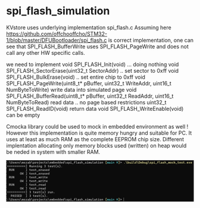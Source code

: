 # spi_flash_simulation

KVstore uses underlying implementation spi_flash.c
Assuming here https://github.com/offchooffcho/STM32-1/blob/master/DFUBootloader/spi_flash.c
is correct implementation, one can see that SPI_FLASH_BufferWrite
uses SPI_FLASH_PageWrite and does not call any other HW specific calls.

we need to implement
void SPI_FLASH_Init(void)  ... doing nothing
void SPI_FLASH_SectorErase(uint32_t SectorAddr)  .. set sector to 0xff
void SPI_FLASH_BulkErase(void) .. set entire chip to 0xff
void SPI_FLASH_PageWrite(uint8_t* pBuffer, uint32_t WriteAddr, uint16_t NumByteToWrite)  write data into simulated page
void SPI_FLASH_BufferRead(uint8_t* pBuffer, uint32_t ReadAddr, uint16_t NumByteToRead)  read data .. no page based restrictions
uint32_t SPI_FLASH_ReadID(void)  return data
void SPI_FLASH_WriteEnable(void) can be empty

Cmocka library could be used to mock in embedded environment as well !
However this implementation is quite memory hungry and suitable for PC.
It uses at least as much RAM as the complete EEPROM chip size.
Different implentation allocating only memory blocks used (written) on heap would be neded in system with smaller RAM.

![image](./test.png)
